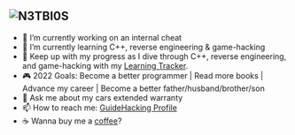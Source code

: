 ### 
![N3TBI0S](https://user-images.githubusercontent.com/75401074/144723908-8719af61-9441-4a5f-b0a4-1436dff6bd6a.png)
---
- 🔭 I’m currently working on an internal cheat 
- 🌱 I’m currently learning C++, reverse engineering & game-hacking
- 📓 Keep up with my progress as I dive through C++, reverse engineering, and game-hacking with my [Learning Tracker](https://github.com/N3TBI0S/Learning-Tracker).
- 🎮 2022 Goals: Become a better programmer | Read more books | Advance my career | Become a better father/husband/brother/son
- 💬 Ask me about my cars extended warranty
- 📫 How to reach me: [GuideHacking Profile](https://guidedhacking.com/members/n3tbi0s.274842/)
- ☕ Wanna buy me a [coffee](https://www.buymeacoffee.com/n3tbi0s420)?
